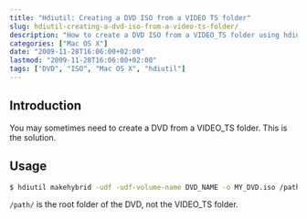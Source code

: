 ```yaml
---
title: "Hdiutil: Creating a DVD ISO from a VIDEO TS folder"
slug: hdiutil-creating-a-dvd-iso-from-a-video-ts-folder/
description: "How to create a DVD ISO from a VIDEO_TS folder using hdiutil on Mac OS X"
categories: ["Mac OS X"]
date: "2009-11-28T16:06:00+02:00"
lastmod: "2009-11-28T16:06:00+02:00"
tags: ["DVD", "ISO", "Mac OS X", "hdiutil"]
---
```


## Introduction

You may sometimes need to create a DVD from a VIDEO_TS folder. This is the solution.

## Usage

```bash
$ hdiutil makehybrid -udf -udf-volume-name DVD_NAME -o MY_DVD.iso /path/
```

`/path/` is the root folder of the DVD, not the VIDEO_TS folder.
